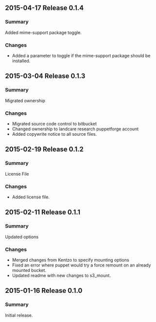 ## 2015-04-17 Release 0.1.4
### Summary
Added mime-support package toggle.

### Changes
  - Added a parameter to toggle if the mime-support package should be installed.

## 2015-03-04 Release 0.1.3
### Summary
Migrated ownership

### Changes
  - Migrated source code control to bitbucket
  - Changed ownership to landcare research puppetforge account
  - Added copywrite notice to all source files.
  
## 2015-02-19 Release 0.1.2
### Summary
License File

### Changes
 - Added license file.

## 2015-02-11 Release 0.1.1
### Summary
Updated options

### Changes
- Merged changes from Kentzo to specify mounting options
- Fixed an error where puppet would try a force remount on an already mounted bucket.
- Updated readme with new changes to s3_mount.

## 2015-01-16 Release 0.1.0
### Summary
Initial release.
